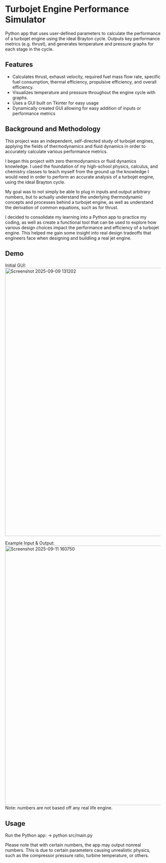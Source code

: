 # Turbojet Engine Performance Simulator

Python app that uses user-defined parameters to calculate the performance of a turbojet engine using the ideal Brayton cycle.
Outputs key performance metrics (e.g. thrust), and generates temperature and pressure graphs for each stage in the cycle.

## Features
- Calculates thrust, exhaust velocity, required fuel mass flow rate, specific fuel consumption, thermal efficiency, propulsive efficiency, and overall efficiency.
- Visualizes temperature and pressure throughout the engine cycle with graphs.
- Uses a GUI built on Tkinter for easy usage
- Dynamically created GUI allowing for easy addition of inputs or performance metrics

## Background and Methodology
This project was an independent, self-directed study of turbojet engines, applying the fields of thermodynamics and fluid dynamics in order to accurately calculate various performance metrics.

I began this project with zero thermodynamics or fluid dynamics knowledge. I used the foundation of my high-school physics, calculus, and chemistry classes to teach myself from the ground up the knowledge I would need in order to perform an accurate analysis of a turbojet engine, using the ideal Brayton cycle.

My goal was to not simply be able to plug in inputs and output arbitrary numbers, but to actually understand the underlying thermodynamic concepts and processes behind a turbojet engine, as well as understand the derivation of common equations, such as for thrust.

I decided to consolidate my learning into a Python app to practice my coding, as well as create a functional tool that can be used to explore how various design choices impact the performance and efficiency of a turbojet engine. This helped me gain some insight into real design tradeoffs that engineers face when designing and buildling a real jet engine.

## Demo
Initial GUI:
<img width="1919" height="867" alt="Screenshot 2025-09-09 131202" src="https://github.com/user-attachments/assets/a6a16e67-4f86-4d6c-98f5-2b91aeb2e60b" />


Example Input & Output:
<img width="1917" height="839" alt="Screenshot 2025-09-11 160750" src="https://github.com/user-attachments/assets/9d5b3713-00ae-4b17-a6d3-f065c068253c" />
Note: numbers are not based off any real life engine.

## Usage
Run the Python app:
  -> python src/main.py

Please note that with certain numbers, the app may output nonreal numbers. This is due to certain parameters causing unrealistic physics, such as the compressor pressure ratio, turbine temperature, or others.


